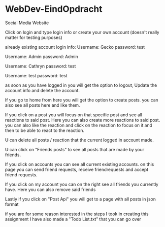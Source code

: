 # WebDev-EindOpdracht
 
Social Media Website

Click on login and type login info or create your own account (doesn't really matter for testing purposes)

already existing account login info:
Username:   Gecko
password:   test

Username:   Admin
password:   Admin

Username:   Cathryn
password:   test

Username:   test
password:   test

as soon as you have logged in you will get the option to logout, Update the account info and delete the account.

If you go to home from here you will get the option to create posts. you can also see all posts here and like them.

If you click on a post you will focus on that specific post and see all reactions to said post. Here you can also create more reactions to said post.
you can also like the reaction and click on the reaction to focus on it and then to be able to react to the reaction.

U can delete all posts / reaction that the current logged in account made.

U can click on "Friends posts" to see all posts that are made by your friends.

If you click on accounts you can see all current existing accounts.
on this page you can send friend requests, receive friendrequests and accept friend requests.

If you click on my account you can on the right see all friends you currently have. Here you can also remove said friends

Lastly if you click on "Post Api" you will get to a page with all posts in json format

if you are for some reason interested in the steps I took in creating this assignment I have also made a "Todo List.txt" that you can go over